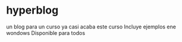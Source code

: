 # hyperblog
un blog para un curso 
ya casi acaba este curso 
Incluye ejemplos ene wondows
Disponible para todos
